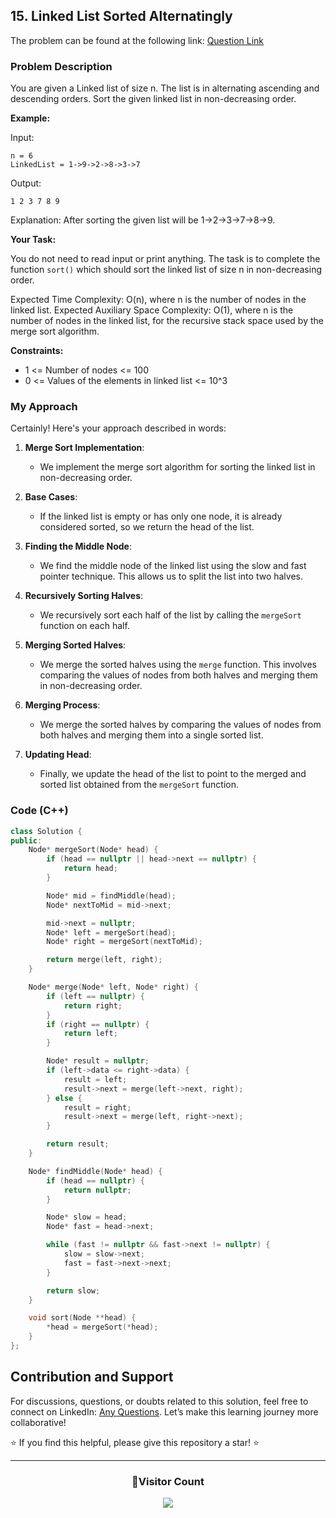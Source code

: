 ## 15. Linked List Sorted Alternatingly

The problem can be found at the following link: [Question Link](https://www.geeksforgeeks.org/problems/linked-list-that-is-sorted-alternatingly/1)

### Problem Description

You are given a Linked list of size n. The list is in alternating ascending and descending orders. Sort the given linked list in non-decreasing order.

**Example:**

Input:

```
n = 6
LinkedList = 1->9->2->8->3->7
```

Output:

```
1 2 3 7 8 9

```

Explanation:
After sorting the given list will be 1->2->3->7->8->9.

**Your Task:**

You do not need to read input or print anything. The task is to complete the function `sort()` which should sort the linked list of size n in non-decreasing order.

Expected Time Complexity: O(n), where n is the number of nodes in the linked list.
Expected Auxiliary Space Complexity: O(1), where n is the number of nodes in the linked list, for the recursive stack space used by the merge sort algorithm.

**Constraints:**

- 1 <= Number of nodes <= 100
- 0 <= Values of the elements in linked list <= 10^3

### My Approach

Certainly! Here's your approach described in words:

1. **Merge Sort Implementation**:

   - We implement the merge sort algorithm for sorting the linked list in non-decreasing order.

2. **Base Cases**:

   - If the linked list is empty or has only one node, it is already considered sorted, so we return the head of the list.

3. **Finding the Middle Node**:

   - We find the middle node of the linked list using the slow and fast pointer technique. This allows us to split the list into two halves.

4. **Recursively Sorting Halves**:

   - We recursively sort each half of the list by calling the `mergeSort` function on each half.

5. **Merging Sorted Halves**:

   - We merge the sorted halves using the `merge` function. This involves comparing the values of nodes from both halves and merging them in non-decreasing order.

6. **Merging Process**:

   - We merge the sorted halves by comparing the values of nodes from both halves and merging them into a single sorted list.

7. **Updating Head**:
   - Finally, we update the head of the list to point to the merged and sorted list obtained from the `mergeSort` function.

### Code (C++)

```cpp
class Solution {
public:
    Node* mergeSort(Node* head) {
        if (head == nullptr || head->next == nullptr) {
            return head;
        }

        Node* mid = findMiddle(head);
        Node* nextToMid = mid->next;

        mid->next = nullptr;
        Node* left = mergeSort(head);
        Node* right = mergeSort(nextToMid);

        return merge(left, right);
    }

    Node* merge(Node* left, Node* right) {
        if (left == nullptr) {
            return right;
        }
        if (right == nullptr) {
            return left;
        }

        Node* result = nullptr;
        if (left->data <= right->data) {
            result = left;
            result->next = merge(left->next, right);
        } else {
            result = right;
            result->next = merge(left, right->next);
        }

        return result;
    }

    Node* findMiddle(Node* head) {
        if (head == nullptr) {
            return nullptr;
        }

        Node* slow = head;
        Node* fast = head->next;

        while (fast != nullptr && fast->next != nullptr) {
            slow = slow->next;
            fast = fast->next->next;
        }

        return slow;
    }

    void sort(Node **head) {
        *head = mergeSort(*head);
    }
};
```

## Contribution and Support

For discussions, questions, or doubts related to this solution, feel free to connect on LinkedIn: [Any Questions](https://www.linkedin.com/in/patel-hetkumar-sandipbhai-8b110525a/). Let’s make this learning journey more collaborative!

⭐ If you find this helpful, please give this repository a star! ⭐

---

<div align="center">
  <h3><b>📍Visitor Count</b></h3>
</div>

<p align="center">
  <img src="https://visitor-badge.laobi.icu/badge?page_id=Hunterdii.GeeksforGeeks-POTD" />
</p>

